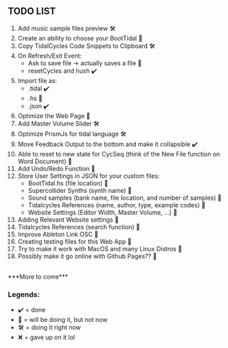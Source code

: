 ## TODO LIST

1. Add music sample files preview  :hammer_and_wrench:
2. Create an ability to choose your BootTidal :construction:
3. Copy TidalCycles Code Snippets to Clipboard 	:hammer_and_wrench:
4. On Refresh/Exit Event:
   - Ask to save file -> actually saves a file :construction:
   - resetCycles and hush :heavy_check_mark:
5. Import file as:
   -  .tidal :heavy_check_mark:
   -  .hs :construction:
   -  .json :heavy_check_mark:
6. Optimize the Web Page :construction:
7. Add Master Volume Slider :hammer_and_wrench:
8. Optimize PrismJs for tidal language :hammer_and_wrench:
9. Move Feedback Output to the bottom and make it collapsible :heavy_check_mark:
10. Able to reset to new state for CycSeq (think of the New File function on Word Document) :construction:
11. Add Undo/Redo Function :construction:
12. Store User Settings in JSON for your custom files:
    - BootTidal.hs (file location) :construction:
    - Supercollider Synths (synth name) :construction:
    - Sound samples (bank name, file location, and number of samples) :construction:
    - Tidalcycles References (name, author, type, example codes) :construction:
    - Website Settings (Editor Width, Master Volume, ...) :construction:
13. Adding Relevant Website settings :construction:
14. Tidalcycles References (search function) :construction:
15. Improve Ableton Link OSC :construction:
16. Creating testing files for this Web App :construction:
17. Try to make it work with MacOS and many Linux Distros :construction:
18. Possibly make it go online with Github Pages?? :construction:
<br>
***More to come***

### Legends:

- :heavy_check_mark: = done
- :construction: = will be doing it, but not now
- :hammer_and_wrench: = doing it right now
- :x: = gave up on it lol